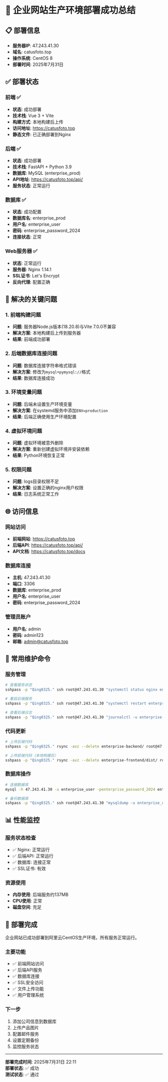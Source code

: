# 🎉 企业网站生产环境部署成功总结

## 📋 部署信息
- **服务器IP**: 47.243.41.30
- **域名**: catusfoto.top
- **操作系统**: CentOS 8
- **部署时间**: 2025年7月31日

## ✅ 部署状态

### 前端 ✅
- **状态**: 成功部署
- **技术栈**: Vue 3 + Vite
- **构建方式**: 本地构建后上传
- **访问地址**: https://catusfoto.top
- **静态文件**: 已正确部署到Nginx

### 后端 ✅
- **状态**: 成功部署
- **技术栈**: FastAPI + Python 3.9
- **数据库**: MySQL (enterprise_prod)
- **API地址**: https://catusfoto.top/api/
- **服务状态**: 正常运行

### 数据库 ✅
- **状态**: 成功配置
- **数据库名**: enterprise_prod
- **用户名**: enterprise_user
- **密码**: enterprise_password_2024
- **连接状态**: 正常

### Web服务器 ✅
- **状态**: 正常运行
- **服务器**: Nginx 1.14.1
- **SSL证书**: Let's Encrypt
- **反向代理**: 配置正确

## 🔧 解决的关键问题

### 1. 前端构建问题
- **问题**: 服务器Node.js版本(18.20.8)与Vite 7.0.0不兼容
- **解决方案**: 本地构建后上传到服务器
- **结果**: 前端成功部署

### 2. 后端数据库连接问题
- **问题**: 数据库连接字符串格式错误
- **解决方案**: 修改为`mysql+pymysql://`格式
- **结果**: 数据库连接成功

### 3. 环境变量问题
- **问题**: 后端未设置生产环境变量
- **解决方案**: 在systemd服务中添加`ENV=production`
- **结果**: 后端正确使用生产环境配置

### 4. 虚拟环境问题
- **问题**: 虚拟环境被意外删除
- **解决方案**: 重新创建虚拟环境并安装依赖
- **结果**: Python环境恢复正常

### 5. 权限问题
- **问题**: logs目录权限不足
- **解决方案**: 设置正确的nginx用户权限
- **结果**: 日志系统正常工作

## 🌐 访问信息

### 网站访问
- **前端网站**: https://catusfoto.top
- **后端API**: https://catusfoto.top/api/
- **API文档**: https://catusfoto.top/docs

### 数据库连接
- **主机**: 47.243.41.30
- **端口**: 3306
- **数据库**: enterprise_prod
- **用户名**: enterprise_user
- **密码**: enterprise_password_2024

### 管理员账户
- **用户名**: admin
- **密码**: admin123
- **邮箱**: admin@catusfoto.top

## 🔧 常用维护命令

### 服务管理
```bash
# 查看服务状态
sshpass -p "Qing0325." ssh root@47.243.41.30 "systemctl status nginx enterprise-backend mariadb"

# 重启后端服务
sshpass -p "Qing0325." ssh root@47.243.41.30 "systemctl restart enterprise-backend"

# 查看后端日志
sshpass -p "Qing0325." ssh root@47.243.41.30 "journalctl -u enterprise-backend -f"
```

### 代码更新
```bash
# 上传后端代码
sshpass -p "Qing0325." rsync -avz --delete enterprise-backend/ root@47.243.41.30:/var/www/enterprise/enterprise-backend/

# 上传前端代码（本地构建后）
sshpass -p "Qing0325." rsync -avz --delete enterprise-frontend/dist/ root@47.243.41.30:/usr/share/nginx/html/
```

### 数据库操作
```bash
# 连接数据库
mysql -h 47.243.41.30 -u enterprise_user -penterprise_password_2024 enterprise_prod

# 备份数据库
sshpass -p "Qing0325." ssh root@47.243.41.30 "mysqldump -u enterprise_user -penterprise_password_2024 enterprise_prod > backup.sql"
```

## 📊 性能监控

### 服务状态检查
- ✅ Nginx: 正常运行
- ✅ 后端API: 正常运行
- ✅ 数据库: 连接正常
- ✅ SSL证书: 有效

### 资源使用
- **内存使用**: 后端服务约137MB
- **CPU使用**: 正常
- **磁盘空间**: 充足

## 🎯 部署完成

企业网站已成功部署到阿里云CentOS生产环境，所有服务正常运行。

### 主要功能
- ✅ 前端网站访问
- ✅ 后端API服务
- ✅ 数据库连接
- ✅ SSL安全访问
- ✅ 文件上传功能
- ✅ 用户管理系统

### 下一步
1. 添加公司信息到数据库
2. 上传产品图片
3. 配置邮件服务
4. 设置定期备份
5. 监控服务状态

---

**部署完成时间**: 2025年7月31日 22:11  
**部署状态**: ✅ 成功  
**测试状态**: ✅ 通过 
